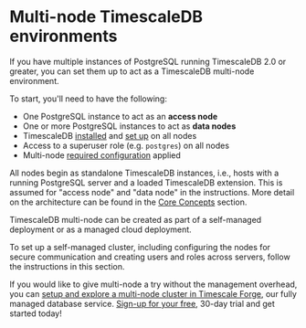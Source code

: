 # Multi-node TimescaleDB environments

If you have multiple instances of PostgreSQL running TimescaleDB 2.0 or greater,
you can set them up to act as a TimescaleDB multi-node environment.

To start, you'll need to have the following:
- One PostgreSQL instance to act as an **access node**
- One or more PostgreSQL instances to act as **data nodes**
- TimescaleDB [installed][install] and [set up][setup] on all nodes
- Access to a superuser role (e.g. `postgres`) on all nodes
- Multi-node [required configuration][configuration] applied

All nodes begin as standalone TimescaleDB instances, i.e., hosts with
a running PostgreSQL server and a loaded TimescaleDB extension. This
is assumed for "access node" and "data node" in the instructions. More
detail on the architecture can be found in the [Core Concepts][] section.

TimescaleDB multi-node can be created as part of a self-managed deployment or as
a managed cloud deployment.

To set up a self-managed cluster, including configuring the nodes for secure
communication and creating users and roles across servers, follow the
instructions in this section.

If you would like to give multi-node a try  without the management overhead, you
can [setup and explore a multi-node cluster in Timescale
Forge][multi_node_forge],  our fully managed database
service. [Sign-up for your free](https://forge.timescale.com/signup), 30-day
trial and get started today!


[configuration]: /how-to-guides/multi-node-setup/required-configuration
[install]: /how-to-guides/install-timescaledb
[setup]: /how-to-guides/install-timescaledb/post-install-setup
[Core Concepts]: /overview/core-concepts/
[multi_node_forge]: /timescale-forge/:currentVersion:/forge-multi-node
